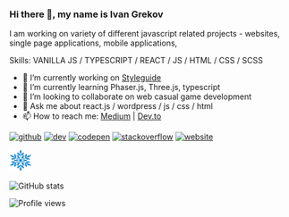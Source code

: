 ### Hi there 👋, my name is Ivan Grekov

I am working on variety of different javascript related projects - websites, single page applications, mobile applications,

Skills: VANILLA JS / TYPESCRIPT / REACT / JS / HTML / CSS / SCSS

- 🔭 I’m currently working on [Styleguide](https://github.com/badoo/styleguide) 
- 🌱 I’m currently learning Phaser.js, Three.js, typescript 
- 👯 I’m looking to collaborate on web casual game development 
- 💬 Ask me about react.js / wordpress / js / css / html 
- 📫 How to reach me: [Medium](https://medium.com/@ivangrekov) | [Dev.to](https://dev.to/igrekov) 


[<img src='https://cdn.jsdelivr.net/npm/simple-icons@3.0.1/icons/github.svg' alt='github' height='40'>](https://github.com/Winner95)  [<img src='https://cdn.jsdelivr.net/npm/simple-icons@3.0.1/icons/dev-dot-to.svg' alt='dev' height='40'>](https://dev.to/igrekov) [<img src='https://cdn.jsdelivr.net/npm/simple-icons@3.0.1/icons/codepen.svg' alt='codepen' height='40'>](https://codepen.io/Winner95)  [<img src='https://cdn.jsdelivr.net/npm/simple-icons@3.0.1/icons/stackoverflow.svg' alt='stackoverflow' height='40'>](https://stackoverflow.com/users/12487582)  [<img src='https://cdn.jsdelivr.net/npm/simple-icons@3.0.1/icons/icloud.svg' alt='website' height='40'>](https://rebrand.ly/iigrekov-portfolio)  

<a href='https://archiveprogram.github.com/'><img src='https://raw.githubusercontent.com/acervenky/animated-github-badges/master/assets/acbadge.gif' width='40' height='40'></a> 

![GitHub stats](https://github-readme-stats.vercel.app/api?username=Winner95&show_icons=true)  

![Profile views](https://gpvc.arturio.dev/Winner95)  

